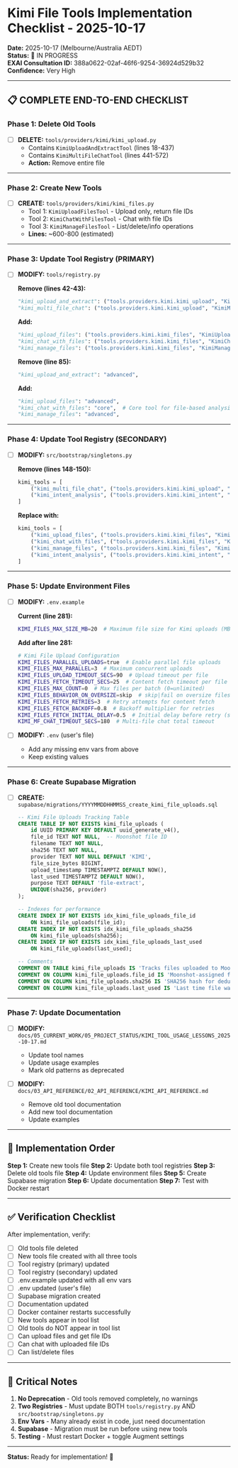 # Kimi File Tools Implementation Checklist - 2025-10-17

**Date:** 2025-10-17 (Melbourne/Australia AEDT)  
**Status:** 🚧 IN PROGRESS  
**EXAI Consultation ID:** 388a0622-02af-46f6-9254-36924d529b32  
**Confidence:** Very High

---

## 📋 COMPLETE END-TO-END CHECKLIST

### **Phase 1: Delete Old Tools**

- [ ] **DELETE:** `tools/providers/kimi/kimi_upload.py`
  - Contains `KimiUploadAndExtractTool` (lines 18-437)
  - Contains `KimiMultiFileChatTool` (lines 441-572)
  - **Action:** Remove entire file

---

### **Phase 2: Create New Tools**

- [ ] **CREATE:** `tools/providers/kimi/kimi_files.py`
  - Tool 1: `KimiUploadFilesTool` - Upload only, return file IDs
  - Tool 2: `KimiChatWithFilesTool` - Chat with file IDs
  - Tool 3: `KimiManageFilesTool` - List/delete/info operations
  - **Lines:** ~600-800 (estimated)

---

### **Phase 3: Update Tool Registry (PRIMARY)**

- [ ] **MODIFY:** `tools/registry.py`
  
  **Remove (lines 42-43):**
  ```python
  "kimi_upload_and_extract": ("tools.providers.kimi.kimi_upload", "KimiUploadAndExtractTool"),
  "kimi_multi_file_chat": ("tools.providers.kimi.kimi_upload", "KimiMultiFileChatTool"),
  ```
  
  **Add:**
  ```python
  "kimi_upload_files": ("tools.providers.kimi.kimi_files", "KimiUploadFilesTool"),
  "kimi_chat_with_files": ("tools.providers.kimi.kimi_files", "KimiChatWithFilesTool"),
  "kimi_manage_files": ("tools.providers.kimi.kimi_files", "KimiManageFilesTool"),
  ```
  
  **Remove (line 85):**
  ```python
  "kimi_upload_and_extract": "advanced",
  ```
  
  **Add:**
  ```python
  "kimi_upload_files": "advanced",
  "kimi_chat_with_files": "core",  # Core tool for file-based analysis
  "kimi_manage_files": "advanced",
  ```

---

### **Phase 4: Update Tool Registry (SECONDARY)**

- [ ] **MODIFY:** `src/bootstrap/singletons.py`
  
  **Remove (lines 148-150):**
  ```python
  kimi_tools = [
      ("kimi_multi_file_chat", ("tools.providers.kimi.kimi_upload", "KimiMultiFileChatTool")),
      ("kimi_intent_analysis", ("tools.providers.kimi.kimi_intent", "KimiIntentAnalysisTool")),
  ]
  ```
  
  **Replace with:**
  ```python
  kimi_tools = [
      ("kimi_upload_files", ("tools.providers.kimi.kimi_files", "KimiUploadFilesTool")),
      ("kimi_chat_with_files", ("tools.providers.kimi.kimi_files", "KimiChatWithFilesTool")),
      ("kimi_manage_files", ("tools.providers.kimi.kimi_files", "KimiManageFilesTool")),
      ("kimi_intent_analysis", ("tools.providers.kimi.kimi_intent", "KimiIntentAnalysisTool")),
  ]
  ```

---

### **Phase 5: Update Environment Files**

- [ ] **MODIFY:** `.env.example`
  
  **Current (line 281):**
  ```bash
  KIMI_FILES_MAX_SIZE_MB=20  # Maximum file size for Kimi uploads (MB)
  ```
  
  **Add after line 281:**
  ```bash
  # Kimi File Upload Configuration
  KIMI_FILES_PARALLEL_UPLOADS=true  # Enable parallel file uploads
  KIMI_FILES_MAX_PARALLEL=3  # Maximum concurrent uploads
  KIMI_FILES_UPLOAD_TIMEOUT_SECS=90  # Upload timeout per file
  KIMI_FILES_FETCH_TIMEOUT_SECS=25  # Content fetch timeout per file
  KIMI_FILES_MAX_COUNT=0  # Max files per batch (0=unlimited)
  KIMI_FILES_BEHAVIOR_ON_OVERSIZE=skip  # skip|fail on oversize files
  KIMI_FILES_FETCH_RETRIES=3  # Retry attempts for content fetch
  KIMI_FILES_FETCH_BACKOFF=0.8  # Backoff multiplier for retries
  KIMI_FILES_FETCH_INITIAL_DELAY=0.5  # Initial delay before retry (seconds)
  KIMI_MF_CHAT_TIMEOUT_SECS=180  # Multi-file chat total timeout
  ```

- [ ] **MODIFY:** `.env` (user's file)
  - Add any missing env vars from above
  - Keep existing values

---

### **Phase 6: Create Supabase Migration**

- [ ] **CREATE:** `supabase/migrations/YYYYMMDDHHMMSS_create_kimi_file_uploads.sql`
  
  ```sql
  -- Kimi File Uploads Tracking Table
  CREATE TABLE IF NOT EXISTS kimi_file_uploads (
      id UUID PRIMARY KEY DEFAULT uuid_generate_v4(),
      file_id TEXT NOT NULL,  -- Moonshot file ID
      filename TEXT NOT NULL,
      sha256 TEXT NOT NULL,
      provider TEXT NOT NULL DEFAULT 'KIMI',
      file_size_bytes BIGINT,
      upload_timestamp TIMESTAMPTZ DEFAULT NOW(),
      last_used TIMESTAMPTZ DEFAULT NOW(),
      purpose TEXT DEFAULT 'file-extract',
      UNIQUE(sha256, provider)
  );
  
  -- Indexes for performance
  CREATE INDEX IF NOT EXISTS idx_kimi_file_uploads_file_id 
      ON kimi_file_uploads(file_id);
  CREATE INDEX IF NOT EXISTS idx_kimi_file_uploads_sha256 
      ON kimi_file_uploads(sha256);
  CREATE INDEX IF NOT EXISTS idx_kimi_file_uploads_last_used 
      ON kimi_file_uploads(last_used);
  
  -- Comments
  COMMENT ON TABLE kimi_file_uploads IS 'Tracks files uploaded to Moonshot/Kimi for reuse and cleanup';
  COMMENT ON COLUMN kimi_file_uploads.file_id IS 'Moonshot-assigned file ID';
  COMMENT ON COLUMN kimi_file_uploads.sha256 IS 'SHA256 hash for deduplication';
  COMMENT ON COLUMN kimi_file_uploads.last_used IS 'Last time file was referenced in chat';
  ```

---

### **Phase 7: Update Documentation**

- [ ] **MODIFY:** `docs/05_CURRENT_WORK/05_PROJECT_STATUS/KIMI_TOOL_USAGE_LESSONS_2025-10-17.md`
  - Update tool names
  - Update usage examples
  - Mark old patterns as deprecated

- [ ] **MODIFY:** `docs/03_API_REFERENCE/02_API_REFERENCE/KIMI_API_REFERENCE.md`
  - Remove old tool documentation
  - Add new tool documentation
  - Update examples

---

## 🎯 Implementation Order

**Step 1:** Create new tools file
**Step 2:** Update both tool registries
**Step 3:** Delete old tools file
**Step 4:** Update environment files
**Step 5:** Create Supabase migration
**Step 6:** Update documentation
**Step 7:** Test with Docker restart

---

## ✅ Verification Checklist

After implementation, verify:

- [ ] Old tools file deleted
- [ ] New tools file created with all three tools
- [ ] Tool registry (primary) updated
- [ ] Tool registry (secondary) updated
- [ ] .env.example updated with all env vars
- [ ] .env updated (user's file)
- [ ] Supabase migration created
- [ ] Documentation updated
- [ ] Docker container restarts successfully
- [ ] New tools appear in tool list
- [ ] Old tools do NOT appear in tool list
- [ ] Can upload files and get file IDs
- [ ] Can chat with uploaded file IDs
- [ ] Can list/delete files

---

## 🚨 Critical Notes

1. **No Deprecation** - Old tools removed completely, no warnings
2. **Two Registries** - Must update BOTH `tools/registry.py` AND `src/bootstrap/singletons.py`
3. **Env Vars** - Many already exist in code, just need documentation
4. **Supabase** - Migration must be run before using new tools
5. **Testing** - Must restart Docker + toggle Augment settings

---

**Status:** Ready for implementation! 🚀

